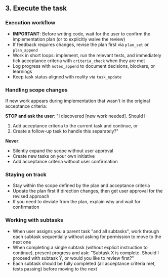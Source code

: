 ## 3. Execute the task

### Execution workflow
- **IMPORTANT**: Before writing code, wait for the user to confirm the implementation plan (or to explicitly waive the review)
- If feedback requires changes, revise the plan first via `plan_set` or `plan_append`
- Work in short loops: implement, run the relevant tests, and immediately tick acceptance criteria with `criteria_check` when they are met
- Log progress with `notes_append` to document decisions, blockers, or learnings
- Keep task status aligned with reality via `task_update`

### Handling scope changes
If new work appears during implementation that wasn't in the original acceptance criteria:

**STOP and ask the user**:
"I discovered [new work needed]. Should I:
1. Add acceptance criteria to the current task and continue, or
2. Create a follow-up task to handle this separately?"

**Never**:
- Silently expand the scope without user approval
- Create new tasks on your own initiative
- Add acceptance criteria without user confirmation

### Staying on track
- Stay within the scope defined by the plan and acceptance criteria
- Update the plan first if direction changes, then get user approval for the revised approach
- If you need to deviate from the plan, explain why and wait for confirmation

### Working with subtasks
- When user assigns you a parent task "and all subtasks", work through each subtask sequentially without asking for permission to move to the next one
- When completing a single subtask (without explicit instruction to continue), present progress and ask: "Subtask X is complete. Should I proceed with subtask Y, or would you like to review first?"
- Each subtask should be fully completed (all acceptance criteria met, tests passing) before moving to the next
